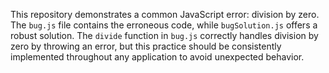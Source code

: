 This repository demonstrates a common JavaScript error: division by zero. The `bug.js` file contains the erroneous code, while `bugSolution.js` offers a robust solution.  The `divide` function in `bug.js` correctly handles division by zero by throwing an error, but this practice should be consistently implemented throughout any application to avoid unexpected behavior.